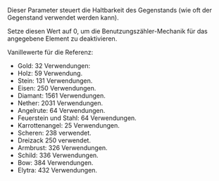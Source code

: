 Dieser Parameter steuert die Haltbarkeit des Gegenstands (wie oft der Gegenstand verwendet werden kann).

Setze diesen Wert auf 0, um die Benutzungszähler-Mechanik für das angegebene Element zu deaktivieren.

Vanillewerte für die Referenz:

* Gold: 32 Verwendungen:
* Holz: 59 Verwendung.
* Stein: 131 Verwendungen.
* Eisen: 250 Verwendungen.
* Diamant: 1561 Verwendungen.
* Nether: 2031 Verwendungen.
* Angelrute: 64 Verwendungen.
* Feuerstein und Stahl: 64 Verwendungen.
* Karrottenangel: 25 Verwendungen.
* Scheren: 238 verwendet.
* Dreizack 250 verwendet.
* Armbrust: 326 Verwendungen.
* Schild: 336 Verwendungen.
* Bow: 384 Verwendungen.
* Elytra: 432 Verwendungen.